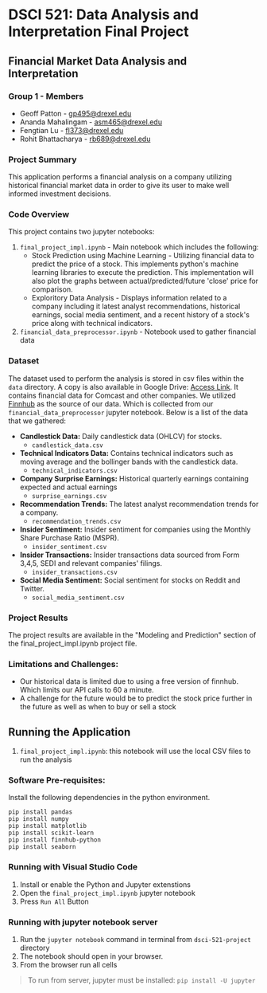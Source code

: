 # DSCI 521: Data Analysis and Interpretation Final Project

## Financial Market Data Analysis and Interpretation

### Group 1 - Members
- Geoff Patton - gp495@drexel.edu
- Ananda Mahalingam - asm465@drexel.edu
- Fengtian Lu - fl373@drexel.edu
- Rohit Bhattacharya - rb689@drexel.edu

### Project Summary
This application performs a financial analysis on a company utilizing historical financial market data in order to give its user to make well informed investment decisions.

### Code Overview
This project contains two jupyter notebooks:
1. `final_project_impl.ipynb` - Main notebook which includes the following:
    - Stock Prediction using Machine Learning - Utilizing financial data to predict the price of a stock. This implements python's machine learning libraries to execute the prediction. This implementation will also plot the graphs between actual/predicted/future 'close' price for comparison.
    - Exploritory Data Analysis - Displays information related to a company including it latest analyst recommendations, historical earnings, social media sentiment, and a recent history of a stock's price along with technical indicators.
2. `financial_data_preprocessor.ipynb` - Notebook used to gather financial data

### Dataset
The dataset used to perform the analysis is stored in csv files within the `data` directory. A copy is also available in Google Drive: [Access Link](https://drive.google.com/drive/folders/1hgWRHwlC9thoPKd7-dRqEHTPGYv3LtUk?usp=sharing). It contains financial data for Comcast and other companies. We utilized [Finnhub](https://finnhub.io/docs/api) as the source of our data. Which is collected from our `financial_data_preprocessor` jupyter notebook.
Below is a list of the data that we gathered:
  - __Candlestick Data:__ Daily candlestick data (OHLCV) for stocks.
    - `candlestick_data.csv`
  - __Technical Indicators Data:__ Contains technical indicators such as moving average and the bollinger bands with the candlestick data.
    - `technical_indicators.csv`
 - __Company Surprise Earnings:__ Historical quarterly earnings containing expected and actual earnings
   - `surprise_earnings.csv`
 - __Recommendation Trends:__ The latest analyst recommendation trends for a company.
   - `recommendation_trends.csv`
 - __Insider Sentiment:__ Insider sentiment for companies using the Monthly Share Purchase Ratio (MSPR).
   - `insider_sentiment.csv`
 - __Insider Transactions:__ Insider transactions data sourced from Form 3,4,5, SEDI and relevant companies' filings.
   - `insider_transactions.csv`
 - __Social Media Sentiment:__ Social sentiment for stocks on Reddit and Twitter.
   - `social_media_sentiment.csv`

### Project Results
The project results are available in the "Modeling and Prediction" section of the final_project_impl.ipynb project file.

### Limitations and Challenges:
 - Our historical data is limited due to using a free version of finnhub. Which limits our API calls to 60 a minute.
 - A challenge for the future would be to predict the stock price further in the future as well as when to buy or sell a stock

## Running the Application
1. `final_project_impl.ipynb`: this notebook will use the local CSV files to run the analysis


### Software Pre-requisites:
Install the following dependencies in the python environment.
```
pip install pandas
pip install numpy
pip install matplotlib
pip install scikit-learn
pip install finnhub-python
pip install seaborn
```

### Running with Visual Studio Code
1. Install or enable the Python and Jupyter extenstions
2. Open the `final_project_impl.ipynb` jupyter notebook
3. Press `Run All` Button

### Running with jupyter notebook server
1. Run the `jupyter notebook` command in terminal from `dsci-521-project` directory
2. The notebook should open in your browser.
3. From the browser run all cells

> To run from server, jupyter must be installed: `pip install -U jupyter`


